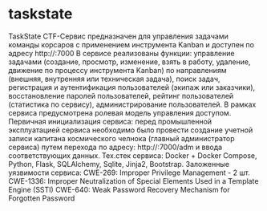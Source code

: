 # taskstate
TaskState
CTF-Сервис предназначен для управления задачами команды корсаров с применением инструмента Kanban и доступен по адресу http://<IP address>:7000
В сервисе реализованы функции: управление задачами (создание, просмотр, изменение, взять в работу, удаление, движение по процессу инструмента Kanban) по направлениям (внешняя, внутренняя или техническая задача), поиск задач, регистрация и аутентификация пользователей (экипаж или заказчики), восстановление паролей пользователей, рейтинг пользователей (статистика по сервису), администрирование пользователей. В рамках сервиса предусмотрена ролевая модель управления доступом.
Первичная инициализация сервиса: перед промышленной эксплуатацией сервиса необходимо было провести создание учетной записи капитана космического челнока (главный администратор сервиса) путем перехода по адресу: http://<IP address>:7000/adm и ввода соответствующих данных.
Тех.стек сервиса: Docker + Docker Compose, Python, Flask, SQLAlchemy, Sqlite, Jinja2, Bootstrap.
Заложенные уязвимости сервиса:
CWE-269: Improper Privilege Management - 2 шт.
CWE-1336: Improper Neutralization of Special Elements Used in a Template Engine (SSTI)
CWE-640: Weak Password Recovery Mechanism for Forgotten Password